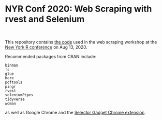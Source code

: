 
# NYR Conf 2020: Web Scraping with rvest and Selenium

<br>

This repository contains [the code](https://github.com/aedobbyn/unscrapable-kimmy-schmidt/blob/master/scraping_party.R) used in the web scraping workshop at the [New York R conference](https://rstats.ai/) on Aug 13, 2020.

Recommended packages from CRAN include:

```
binman
fs
glue
here
pdftools
pingr
rvest
seleniumPipes
tidyverse
wdman
```

as well as Google Chrome and the [Selector Gadget Chrome extension](https://chrome.google.com/webstore/detail/selectorgadget/mhjhnkcfbdhnjickkkdbjoemdmbfginb).